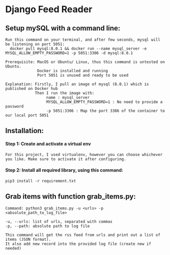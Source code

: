 # Django Feed Reader

## Setup mySQL with a command line:
    Run this command on your terminal, and after few seconds, mysql will be listening on port 5051:
      docker pull mysql:8.0.1 && docker run --name mysql_server -e MYSQL_ALLOW_EMPTY_PASSWORD=1 -p 5051:3306 -d mysql:8.0.1

    Prerequisite: MacOS or Ubuntu/ Linux, thus this command is untested on Ubuntu.
                  Docker is installed and running
                  Port 5051 is unused and ready to be used

    Explanation: Firstly, I pull an image of mysql (8.0.1) which is published on Docker hub
                 Then I run the image with:
                      name : mysql_server
                      MYSQL_ALLOW_EMPTY_PASSWORD=1 : No need to provide a password
                      -p 5051:3306 : Map the port 3306 of the container to our local port 5051
## Installation:

#### Step 1: Create and activate a virtual env
    For this project, I used virtualenv, however you can choose whichever you like. Make sure to activate it after configuring.
#### Step 2: Install all required library, using this command:
    pip3 install -r requirement.txt

## Grab items with function grab_items.py:
    Command: python3 grab_items.py -u <urls> -p <absolute_path_to_log_file>

    -u, --urls: list of urls, separated with commas
    -p, --path: absolute path to log file

    This command will get the rss feed from urls and print out a list of items (JSON format). 
    It also add new record into the provided log file (create new if needed)

